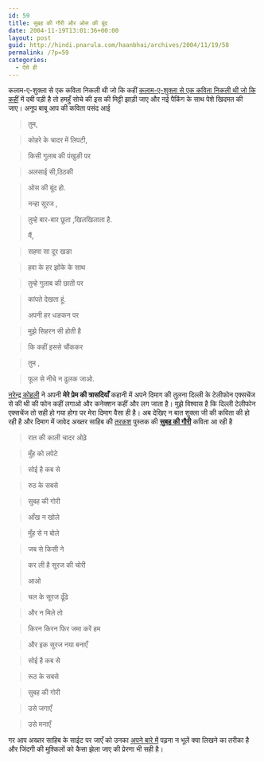 ```yaml
---
id: 59
title: सुबह की गौरी और ओस की बूंद
date: 2004-11-19T13:01:36+00:00
layout: post
guid: http://hindi.pnarula.com/haanbhai/archives/2004/11/19/58
permalink: /?p=59
categories:
  - ऐसे ही
---
```

कलाम-ए-शुक्ला से एक कविता निकली थी जो कि कहीं [कलाम-ए-शुक्ला से एक कविता निकली थी जो कि कहीं](http://hindi.pnarula.com/haanbhai/archives/2004/11/14/55) में दबी पड़ी है तो हमहुँ सोचे की इस की मिट्टी झाड़ी जाए और नई पैकिंग के साथ पेशे खिदमत की जाए। अनूप बाबू आप की कविता पसंद आई

> तुम,
  
> कोहरे के चादर में लिपटी,
  
> किसी गुलाब की पंखुङी पर
  
> अलसाई सी,ठिठकी
  
> ओस की बूंद हो.
> 
> नन्हा सूरज ,
  
> तुम्हे बार-बार छूता ,खिलखिलाता है.
> 
> मैं,
  
> सहमा सा दूर खङा
  
> हवा के हर झोंके के साथ
  
> तुम्हे गुलाब की छाती पर
  
> कांपते देखता हूं.
> 
> अपनी हर धङकन पर
  
> मुझे सिहरन सी होती है
  
> कि कहीं इससे चौंककर
  
> तुम ,
  
> फूल से नीचे न ढुलक जाओ.

[नरेन्द्र कोहली](http://www.narendrakohli.org/) ने अपनी **मेरे प्रेम की त्रासदियाँ** कहानी में अपने दिमाग की तुलना दिल्ली के टेलीफोन एक्सचेंज से की थी की फोन कहीं लगाओ और कनेक्शन कहीं और लग जाता है। मुझे विश्वास है कि दिल्ली टेलीफोन एक्सचेंज तो सही हो गया होगा पर मेरा दिमाग वैसा ही है। अब देखिए न बात शुक्ला जी की कविता की हो रही है और दिमाग में जावेद अख्तर साहिब की [तरकश](http://www.javedakhtar.com/tarkash/index.htm) पुस्तक की **[सुबह की गौरी](http://www.javedakhtar.com/tarkash/gori.htm)** कविता आ रही है

> रात की काली चादर ओढ़े
  
> मुँह को लपेटे
  
> सोई है कब से
  
> रुठ के सबसे
  
> सुबह की गोरी
  
> आँख न खोले
  
> मुँह से न बोले
  
> जब से किसी ने
  
> कर ली है सूरज की चोरी
> 
> आओ
  
> चल के सूरज ढूँढे
  
> और न मिले तो
  
> किरन किरन फिर जमा करें हम
  
> और इक सुरज नया बनाएँ
  
> सोई है कब से
  
> रूठ के सबसे
  
> सुबह की गोरी
  
> उसे जगाएँ
  
> उसे मनाएँ

गर आप अख्तर साहिब के साईट पर जाएँ को उनका [अपने बारे में](http://www.javedakhtar.com/tarkash/apne/apnehndi/apnehndi.htm) पढ़ना न भूलें क्या लिखने का तरीका है और जिंदगी की मुश्किलों को कैसा झेला जाए की प्रेरणा भी सही है।
